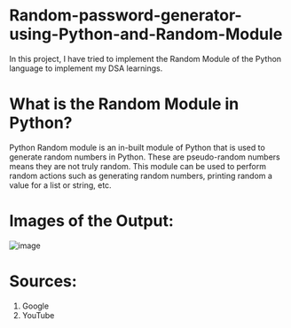 # Random-password-generator-using-Python-and-Random-Module
In this project, I have tried to implement the Random Module of the Python language to implement my DSA learnings.

# What is the Random Module in Python?
Python Random module is an in-built module of Python that is used to generate random numbers in Python. These are pseudo-random numbers means they are not truly random. This module can be used to perform random actions such as generating random numbers, printing random a value for a list or string, etc.

# Images of the Output:
![image](https://github.com/abhisheksinghal276/random-password-generator-using-Python-and-Random-Module/assets/67495591/c1e22959-4b0c-427a-9b56-ac04de864982)

# Sources:
1. Google
2. YouTube
